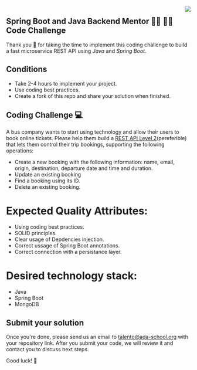 <img align="right" src="https://github.com/ada-school/module-template/blob/main/ada.png">


## Spring Boot and Java Backend Mentor 👩‍💻 👨‍💻 Code Challenge

Thank you 🙏 for taking the time to implement this coding challenge to build a fast microservice REST API using *Java* and *Spring Boot*.

## Conditions

* Take 2-4 hours to implement your project.
* Use coding best practices.
* Create a fork of this repo and share your solution when finished.


## Coding Challenge  💻 

A bus company wants to start using technology and allow their users to book online tickets. Please help them build a [REST API Level 2](https://martinfowler.com/articles/richardsonMaturityModel.html#level2)(pereferible) that lets them control their trip bookings, supporting the following operations:
* Create a new booking with the following information: name, email, origin, destination, departure date and time and duration.
* Update an existing booking
* Find a booking using its ID.
* Delete an existing booking.

# Expected Quality Attributes:
* Using coding best practices.
* SOLID principles.
* Clear usage of Depdencies injection.
* Correct ussage of Spring Boot annotations.
* Correct connection with a persistance layer.

# Desired technology stack:
* Java 
* Spring Boot
* MongoDB

## Submit your solution

Once you're done, please send us an email to [talento@ada-school.org](mailto:talento@ada-school.org) with your repository link. After you submit your code, we will review it and contact you to discuss next steps. 

Good luck! 💪
